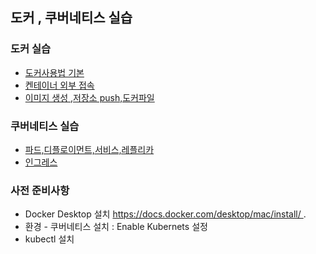 ## 도커 , 쿠버네티스 실습
### 도커 실습
- [도커사용법 기본](./dockeredu/docker1.md)
- [켄테이너 외부 접속](./dockeredu/docker2.md)
- [이미지 생성 ,저장소 push,도커파일](./dockeredu/docker3.md)
### 쿠버네티스 실습
- [파드,디플로이먼트,서비스,레플리카](./k8sedu/podservice/pod.md)
- [인그레스](./k8sedu/ingress/ingress.md)

### 사전 준비사항
- Docker Desktop 설치 https://docs.docker.com/desktop/mac/install/ .
- 환경 - 쿠버네티스 설치 : Enable Kubernets 설정
- kubectl 설치 